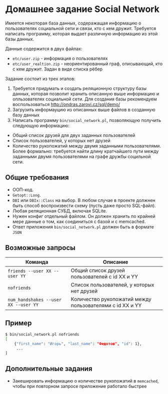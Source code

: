 Домашнее задание Social Network
=====================

Имеется некоторая база данных, содеражащая информацию о пользователях социальной сети и связи, кто с кем дружит. Требуется написать программу, которая выдает различную информацию из этой базы данных. 

Данные содержится в двух файлах:
* `etc/user.zip` - информация о пользователях
* `etc/user_realtion.zip` - неориентированный граф, описывающий, кто с кем дружит. Задан в виде списка рёбер

Задание состоит из трех этапов:
1. Требуется придумать и создать реляционную структуру базы данных, которая позволит хранить описанную выше информацию и опльзователях социальной сети.  Для создания базы рекомендуем воспользоваться http://ondras.zarovi.cz/sql/demo/
2. Загрузить информауцию из описанных выше файлов в созданную базу данных
3. Написать программу `bin/social_network.pl`, позволяющую получить следующую информацию:
 * Общий список друзей для двух заданных пользователей
 * Список пользователей, у которых нет друзей
 * Количество рукопожатий между двумя заданными пользователями. Более формально: требуется найти длину кратчайшего пути между заданными двумя пользователями на графе дружбы социльной сети. 

Общие требования
----------------

* ООП-код.
* `Getopt::Long`.
* `DBI` или `DBIx::Class` на выбор. В любом случае в проекте должнен быть способ воспроизвести схему (пусть даже просто SQL-файл).
* Любая реляционная СУБД, включая SQLite.
* Нужен конфиг отдельный файлом. Он должен хранить по крайней мере данные о том, как соединиться с базой и с memcached.
* Ответ приложения `bin/social_network.pl` должен быть в формате `JSON`


Возможные запросы
-----------------

| Команда | Описание |
|---------|----------|
| `friends --user XX --user YY` | Общий список друзей пользователей c id XX и YY |
| `nofriends` | Список пользователей, у которых нет друзей |
| `num_handshakes --user XX --user YY` | Количество рукопожатий между пользователями с id XX и YY | 

Пример
------

```bash
$ bin/social_network.pl nofriends
[
    {"first_name": "Игорь", "last_name": "Федотов", "id": 1},
     ...
]
```

Дополнительные задания
----------------------

* Закешировать информацию о количестве рукопожатий в `memcached`, чтобы при повторном запросе приложение работало быстрее


